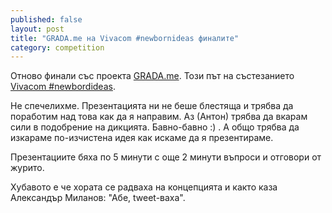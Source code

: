 ```yaml
---
published: false
layout: post
title: "GRADA.me на Vivacom #newbornideas финалите"
category: competition
---
```


Отново финали със проекта [GRADA.me](http://www.grada.me/ ). Този път на състезанието [Vivacom #newbordideas](http://www.vivacom.bg/bg/residential/about_us/vivacom_fund/projects/obrazovanie_i_zdrave/viva_startup).

Не спечелихме. Презентацията ни не беше блестяща и трябва да поработим над това как да я направим. Аз (Антон) трябва да вкарам сили в подобрение на дикцията. Бавно-бавно :) . А общо трябва да изкараме по-изчистена идея как искаме да я презентираме.

Презентациите бяха по 5 минути с още 2 минути въпроси и отговори от журито.

Хубавото е че хората се радваха на концепцията и както каза Александър Миланов: "Абе, tweet-ваха".
